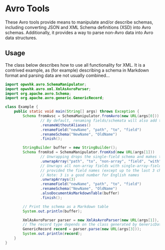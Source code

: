 Avro Tools
==========

These Avro tools provide means to manipulate and/or describe schemas, including converting JSON and XML Schema definitions (XSD) into Avro schemas.
Additionally, it provides a way to parse non-Avro data into Avro data structures.

Usage
-----

The class below describes how to use all functionality for XML. It is a contrived example, as (for example) describing a schema in Markdown format and parsing
data are not usually combined...

```java
import opwvhk.avro.SchemaManipulator;
import opwvhk.avro.xml.XmlAsAvroParser;
import org.apache.avro.Schema;
import org.apache.avro.generic.GenericRecord;

class Example {
    public static void main(String[] args) throws Exception {
        Schema fromAvsc = SchemaManipulator.fromAvro(new URL(args[0]))
                // By default, renaming fields/schemata will also add the old name as an alias.
                .renameWithoutAliases()
                .renameField("newName", "path", "to", "field")
                .renameSchema("NewName", "OldName")
                .finish();

        StringBuilder buffer = new StringBuilder();
        Schema fromXsd = SchemaManipulator.fromXsd(new URL(args[1]))
                // Unwrapping drops the single-field schema and makes the schema of its field the schema of the wrapping field.
                .unwrapArray("path", "to", "non-array", "field", "with", "single-element", "schema")
                // Unwraps all non-array fields with single-array-field schemata,
                // provided the field names (except up to the last 3 characters) are the same.
                // Note: 3 is a good number for English names
                .unwrapArrays(3)
                .renameField("newName", "path", "to", "field")
                .renameSchema("NewName", "OldName")
                .alsoDocumentAsMarkdownTable(buffer)
                .finish();

        // Print the schema as a Markdown table
        System.out.println(buffer);

        XmlAsAvroParser parser = new XmlAsAvroParser(new URL(args[1]), args[2], fromXsd, GenericData.get());
        // The record type depends on the class generated by GenericData.get() (you can also use SpecificData or ReflectiveData).
        GenericRecord record = parser.parse(new URL(args[3]));
        System.out.println(record);
    }
}
```




